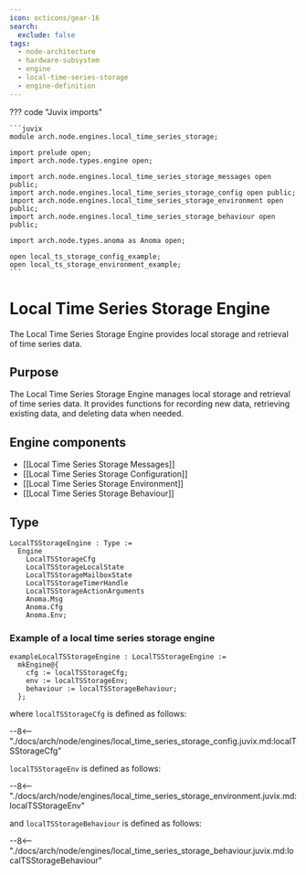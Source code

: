 ```yaml
---
icon: octicons/gear-16
search:
  exclude: false
tags:
  - node-architecture
  - hardware-subsystem
  - engine
  - local-time-series-storage
  - engine-definition
---
```


??? code "Juvix imports"

    ```juvix
    module arch.node.engines.local_time_series_storage;

    import prelude open;
    import arch.node.types.engine open;

    import arch.node.engines.local_time_series_storage_messages open public;
    import arch.node.engines.local_time_series_storage_config open public;
    import arch.node.engines.local_time_series_storage_environment open public;
    import arch.node.engines.local_time_series_storage_behaviour open public;

    import arch.node.types.anoma as Anoma open;

    open local_ts_storage_config_example;
    open local_ts_storage_environment_example;
    ```

# Local Time Series Storage Engine

The Local Time Series Storage Engine provides local storage and
retrieval of time series data.

## Purpose

The Local Time Series Storage Engine manages local storage and
retrieval of time series data. It provides functions for recording
new data, retrieving existing data, and deleting data when needed.

## Engine components

- [[Local Time Series Storage Messages]]
- [[Local Time Series Storage Configuration]]
- [[Local Time Series Storage Environment]]
- [[Local Time Series Storage Behaviour]]

## Type

<!-- --8<-- [start:LocalTSStorageEngine] -->
```juvix
LocalTSStorageEngine : Type :=
  Engine
    LocalTSStorageCfg
    LocalTSStorageLocalState
    LocalTSStorageMailboxState
    LocalTSStorageTimerHandle
    LocalTSStorageActionArguments
    Anoma.Msg
    Anoma.Cfg
    Anoma.Env;
```
<!-- --8<-- [end:LocalTSStorageEngine] -->

### Example of a local time series storage engine

<!-- --8<-- [start:exampleLocalTSStorageEngine] -->
```juvix
exampleLocalTSStorageEngine : LocalTSStorageEngine :=
  mkEngine@{
    cfg := localTSStorageCfg;
    env := localTSStorageEnv;
    behaviour := localTSStorageBehaviour;
  };
```
<!-- --8<-- [end:exampleLocalTSStorageEngine] -->

where `localTSStorageCfg` is defined as follows:

--8<-- "./docs/arch/node/engines/local_time_series_storage_config.juvix.md:localTSStorageCfg"

`localTSStorageEnv` is defined as follows:

--8<-- "./docs/arch/node/engines/local_time_series_storage_environment.juvix.md:localTSStorageEnv"

and `localTSStorageBehaviour` is defined as follows:

--8<-- "./docs/arch/node/engines/local_time_series_storage_behaviour.juvix.md:localTSStorageBehaviour"
